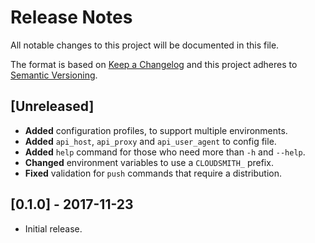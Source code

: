 # Release Notes

All notable changes to this project will be documented in this file.

The format is based on [Keep a Changelog](http://keepachangelog.com/en/1.0.0/)
and this project adheres to [Semantic Versioning](http://semver.org/spec/v2.0.0.html).

## [Unreleased]

- **Added** configuration profiles, to support multiple environments.
- **Added** `api_host`, `api_proxy` and `api_user_agent` to config file.
- **Added** `help` command for those who need more than `-h` and `--help`.
- **Changed** environment variables to use a `CLOUDSMITH_` prefix.
- **Fixed** validation for `push` commands that require a distribution.

## [0.1.0] - 2017-11-23

- Initial release.
